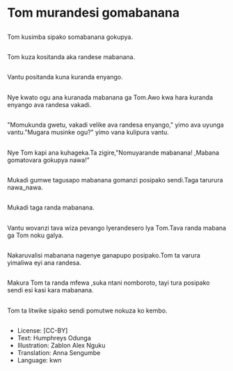 # Tom murandesi gomabanana

##
Tom kusimba sipako somabanana gokupya.

##
Tom kuza kositanda aka randese mabanana.

##
Vantu positanda kuna kuranda enyango.

##
Nye kwato ogu ana kuranada mabanana ga Tom.Awo kwa hara kuranda enyango ava randesa vakadi.

##
"Momukunda gwetu, vakadi velike ava randesa enyango," yimo ava uyunga vantu."Mugara musinke ogu?" yimo vana kulipura vantu.

##
Nye Tom kapi ana kuhageka.Ta zigire,"Nomuyarande mabanana! ,Mabana gomatovara gokupya nawa!"

##
Mukadi gumwe tagusapo mabanana gomanzi posipako sendi.Taga tarurura nawa_nawa.

##
Mukadi taga randa mabanana.

##
Vantu wovanzi tava wiza pevango lyerandesero lya Tom.Tava randa mabana ga Tom noku galya.

##
Nakaruvalisi mabanana nagenye ganapupo posipako.Tom ta varura yimaliwa eyi ana randesa.

##
Makura Tom ta randa mfewa ,suka ntani nomboroto, tayi tura posipako sendi esi kasi kara mabanana.

##
Tom ta litwike sipako sendi pomutwe nokuza ko kembo.

##
* License: [CC-BY]
* Text: Humphreys Odunga
* Illustration: Zablon Alex Nguku
* Translation: Anna Sengumbe
* Language: kwn
